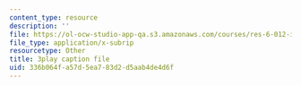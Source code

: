```yaml
---
content_type: resource
description: ''
file: https://ol-ocw-studio-app-qa.s3.amazonaws.com/courses/res-6-012-introduction-to-probability-spring-2018/336b064fa57d5ea783d2d5aab4de4d6f_46Ym07yKf4A.vtt
file_type: application/x-subrip
resourcetype: Other
title: 3play caption file
uid: 336b064f-a57d-5ea7-83d2-d5aab4de4d6f
---
```

